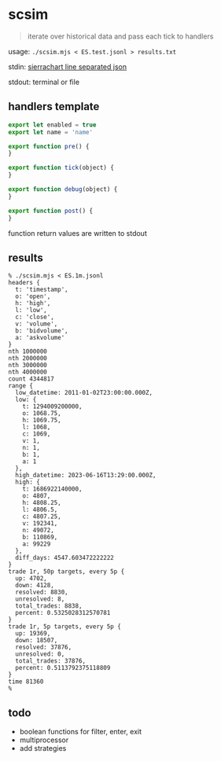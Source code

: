 # scsim

> iterate over historical data and pass each tick to handlers


usage: `./scsim.mjs < ES.test.jsonl > results.txt`

stdin: [sierrachart line separated json](http://github.com/seandunaway/scsv2sjsonl)

stdout: terminal or file


## handlers template
```js
export let enabled = true
export let name = 'name'

export function pre() {
}

export function tick(object) {
}

export function debug(object) {
}

export function post() {
}
```
function return values are written to stdout


## results
```shell
% ./scsim.mjs < ES.1m.jsonl
headers {
  t: 'timestamp',
  o: 'open',
  h: 'high',
  l: 'low',
  c: 'close',
  v: 'volume',
  b: 'bidvolume',
  a: 'askvolume'
}
nth 1000000
nth 2000000
nth 3000000
nth 4000000
count 4344817
range {
  low_datetime: 2011-01-02T23:00:00.000Z,
  low: {
    t: 1294009200000,
    o: 1068.75,
    h: 1069.75,
    l: 1068,
    c: 1069,
    v: 1,
    n: 1,
    b: 1,
    a: 1
  },
  high_datetime: 2023-06-16T13:29:00.000Z,
  high: {
    t: 1686922140000,
    o: 4807,
    h: 4808.25,
    l: 4806.5,
    c: 4807.25,
    v: 192341,
    n: 49072,
    b: 110869,
    a: 99229
  },
  diff_days: 4547.603472222222
}
trade 1r, 50p targets, every 5p {
  up: 4702,
  down: 4128,
  resolved: 8830,
  unresolved: 8,
  total_trades: 8838,
  percent: 0.5325028312570781
}
trade 1r, 5p targets, every 5p {
  up: 19369,
  down: 18507,
  resolved: 37876,
  unresolved: 0,
  total_trades: 37876,
  percent: 0.5113792375118809
}
time 81360
%
```


## todo
- boolean functions for filter, enter, exit
- multiprocessor
- add strategies
